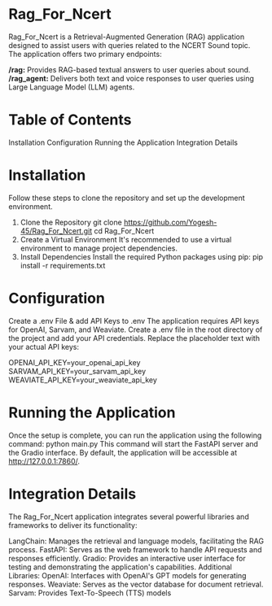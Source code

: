 # Rag_For_Ncert
Rag_For_Ncert is a Retrieval-Augmented Generation (RAG) application designed to assist users with queries related to the NCERT Sound topic. The application offers two primary endpoints:

**/rag:** Provides RAG-based textual answers to user queries about sound.
**/rag_agent:** Delivers both text and voice responses to user queries using Large Language Model (LLM) agents.


# Table of Contents
Installation
Configuration
Running the Application
Integration Details


# Installation
Follow these steps to clone the repository and set up the development environment.

1. Clone the Repository
git clone https://github.com/Yogesh-45/Rag_For_Ncert.git
cd Rag_For_Ncert
2. Create a Virtual Environment
It's recommended to use a virtual environment to manage project dependencies.
3. Install Dependencies
Install the required Python packages using pip:
pip install -r requirements.txt


# Configuration
Create a .env File &  add API Keys to .env
The application requires API keys for OpenAI, Sarvam, and Weaviate. Create a .env file in the root directory of the project and add your API credentials.
Replace the placeholder text with your actual API keys:

OPENAI_API_KEY=your_openai_api_key
SARVAM_API_KEY=your_sarvam_api_key
WEAVIATE_API_KEY=your_weaviate_api_key


# Running the Application
Once the setup is complete, you can run the application using the following command:
python main.py
This command will start the FastAPI server and the Gradio interface. By default, the application will be accessible at http://127.0.0.1:7860/.


# Integration Details
The Rag_For_Ncert application integrates several powerful libraries and frameworks to deliver its functionality:

LangChain: Manages the retrieval and language models, facilitating the RAG process.
FastAPI: Serves as the web framework to handle API requests and responses efficiently.
Gradio: Provides an interactive user interface for testing and demonstrating the application's capabilities.
Additional Libraries:
OpenAI: Interfaces with OpenAI's GPT models for generating responses.
Weaviate: Serves as the vector database for document retrieval.
Sarvam: Provides Text-To-Speech (TTS) models

